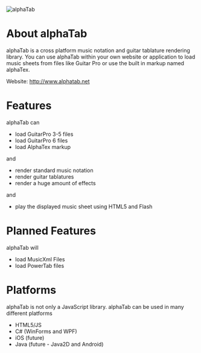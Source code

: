 ![alphaTab](https://raw.github.com/CoderLine/alphaTab/master/logo.png "alphaTab")

# About alphaTab
alphaTab is a cross platform music notation and guitar tablature rendering library. 
You can use alphaTab within your own website or application to load music sheets from files like Guitar Pro or use the built in markup named alphaTex.

Website: http://www.alphatab.net

# Features
alphaTab can

* load GuitarPro 3-5 files 
* load GuitarPro 6 files
* load AlphaTex markup

and 

* render standard music notation 
* render guitar tablatures
* render a huge amount of effects 

and

* play the displayed music sheet using HTML5 and Flash

# Planned Features
alphaTab will 

* load MusicXml Files
* load PowerTab files

# Platforms
alphaTab is not only a JavaScript library. alphaTab can be used in many different platforms 

* HTML5/JS
* C# (WinForms and WPF)
* iOS (future)
* Java (future - Java2D and Android) 
